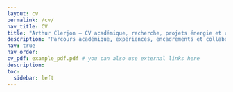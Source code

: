 ```yaml
---
layout: cv
permalink: /cv/
nav_title: CV
title: "Arthur Clerjon – CV académique, recherche, projets énergie et climat"
description: "Parcours académique, expériences, encadrements et collaborations d’Arthur Clerjon autour des systèmes énergétiques."
nav: true
nav_order: 
cv_pdf: example_pdf.pdf # you can also use external links here
description:
toc:
  sidebar: left
---
```

